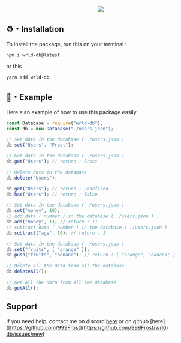 <p align="center"><a href="https://nodei.co/npm/wrld-db/"><img src="https://nodei.co/npm/wrld-db.png"></a></p>

## ⚙️・Installation
To install the package, run this on your terminal :
```
npm i wrld-db@latest
```
or this 
```
yarn add wrld-db
```

## 🏹・Example

Here's an example of how to use this package easily.

```js
const Database = require("wrld-db");
const db = new Database("./users.json");

// Set data in the database ( ./users.json )
db.set("Users", "Frost");

// Get data in the database ( ./users.json )
db.get("Users"); // return : Frost

// Delete data in the database
db.delete("Users");

db.get("Users"); // return : undefined
db.has("Users"); // return : false

// Set data in the database ( ./users.json )
db.set("money", 10);
// add data ( number ) in the database ( ./users.json )
db.add("money", 1); // return : 11
// subtract data ( number ) in the database ( ./users.json )
db.subtract("age", 10); // return : 1

// Set data in the database ( ./users.json )
db.set("fruits", [ "orange" ]);
db.push("fruits", "banana"); // return : [ "orange", "banana" ]

// Delete all the data from all the database
db.deleteAll();

// Get all the data from all the database
db.getAll();
```

## Support
If you need help, contact me on discord [here](https://discord.com/users/548028946097111045)
or on github [here]([https://github.com/999Frost](https://github.com/999Frost/wrld-db/issues/new)
